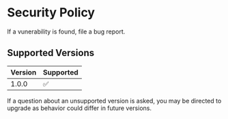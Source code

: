 # Security Policy
If a vunerability is found, file a bug report.

## Supported Versions

| Version | Supported          |
| ------- | ------------------ |
| 1.0.0   | :white_check_mark: |


If a question about an unsupported version is asked, you may be directed to upgrade as behavior could differ in future versions.